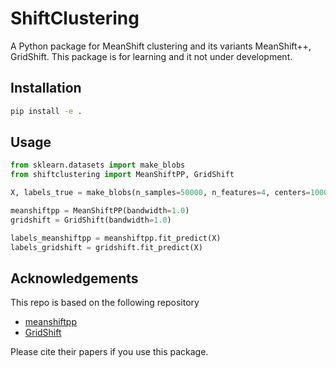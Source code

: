 # ShiftClustering

A Python package for MeanShift clustering and its variants MeanShift++, GridShift. This package is for learning and it not under development.

## Installation

```bash
pip install -e .
```

## Usage
```python
from sklearn.datasets import make_blobs
from shiftclustering import MeanShiftPP, GridShift

X, labels_true = make_blobs(n_samples=50000, n_features=4, centers=1000, random_state=42)

meanshiftpp = MeanShiftPP(bandwidth=1.0)
gridshift = GridShift(bandwidth=1.0)

labels_meanshiftpp = meanshiftpp.fit_predict(X)
labels_gridshift = gridshift.fit_predict(X)
```

## Acknowledgements

This repo is based on the following repository

- [meanshiftpp](https://github.com/jenniferjang/meanshiftpp)
- [GridShift](https://github.com/abhisheka456/GridShift)

Please cite their papers if you use this package.